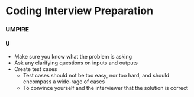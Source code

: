 # Coding Interview Preparation


### UMPIRE

#### U

- Make sure you know what the problem is asking
- Ask any clarifying questions on inputs and outputs
- Create test cases
  * Test cases should not be too easy, nor too hard, and should encompass a wide-rage of cases
  * To convince yourself and the interviewer that the solution is correct
